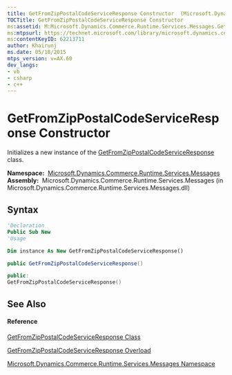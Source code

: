 ```yaml
---
title: GetFromZipPostalCodeServiceResponse Constructor  (Microsoft.Dynamics.Commerce.Runtime.Services.Messages)
TOCTitle: GetFromZipPostalCodeServiceResponse Constructor
ms:assetid: M:Microsoft.Dynamics.Commerce.Runtime.Services.Messages.GetFromZipPostalCodeServiceResponse.#ctor
ms:mtpsurl: https://technet.microsoft.com/library/microsoft.dynamics.commerce.runtime.services.messages.getfromzippostalcodeserviceresponse.getfromzippostalcodeserviceresponse(v=AX.60)
ms:contentKeyID: 62213711
author: Khairunj
ms.date: 05/18/2015
mtps_version: v=AX.60
dev_langs:
- vb
- csharp
- c++
---
```


# GetFromZipPostalCodeServiceResponse Constructor

Initializes a new instance of the [GetFromZipPostalCodeServiceResponse](getfromzippostalcodeserviceresponse-class-microsoft-dynamics-commerce-runtime-services-messages.md) class.

**Namespace:**  [Microsoft.Dynamics.Commerce.Runtime.Services.Messages](microsoft-dynamics-commerce-runtime-services-messages-namespace.md)  
**Assembly:**  Microsoft.Dynamics.Commerce.Runtime.Services.Messages (in Microsoft.Dynamics.Commerce.Runtime.Services.Messages.dll)

## Syntax

``` vb
'Declaration
Public Sub New
'Usage

Dim instance As New GetFromZipPostalCodeServiceResponse()
```

``` csharp
public GetFromZipPostalCodeServiceResponse()
```

``` c++
public:
GetFromZipPostalCodeServiceResponse()
```

## See Also

#### Reference

[GetFromZipPostalCodeServiceResponse Class](getfromzippostalcodeserviceresponse-class-microsoft-dynamics-commerce-runtime-services-messages.md)

[GetFromZipPostalCodeServiceResponse Overload](getfromzippostalcodeserviceresponse-constructor-microsoft-dynamics-commerce-runtime-services-messages.md)

[Microsoft.Dynamics.Commerce.Runtime.Services.Messages Namespace](microsoft-dynamics-commerce-runtime-services-messages-namespace.md)

